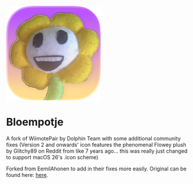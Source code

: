 ![Bloempotje](./Bloempotje.png)

# Bloempotje

A fork of WiimotePair by Dolphin Team with some additional community fixes
(Version 2 and onwards' icon features the phenomenal Flowey plush by Glitchy89 on Reddit from like 7 years ago... this was really just changed to support macOS 26's .icon scheme)

Forked from EemilAhonen to add in their fixes more easily. Original can be found here: [here](https://github.com/dolphin-emu/WiimotePair/).
